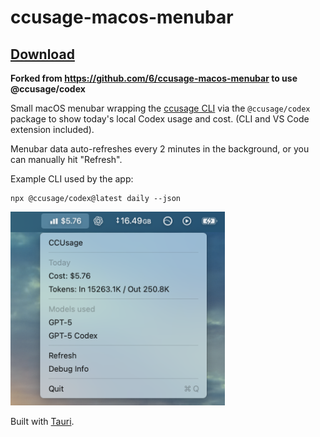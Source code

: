 # ccusage-macos-menubar

## [Download](https://github.com/voctory/ccusage-macos-menubar/releases)

**Forked from https://github.com/6/ccusage-macos-menubar to use @ccusage/codex**

Small macOS menubar wrapping the [ccusage CLI](https://github.com/ryoppippi/ccusage) via the `@ccusage/codex` package to show today's local Codex usage and cost. (CLI and VS Code extension included).

Menubar data auto-refreshes every 2 minutes in the background, or you can manually hit "Refresh".

Example CLI used by the app:

```
npx @ccusage/codex@latest daily --json
```

<img src="./screenshot_codex.png" width="343">

Built with [Tauri](https://v2.tauri.app/).
